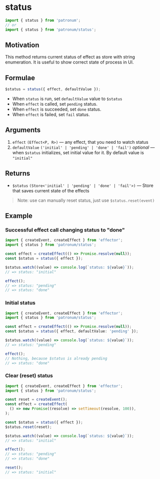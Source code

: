 # status

```ts
import { status } from 'patronum';
// or
import { status } from 'patronum/status';
```

## Motivation

This method returns current status of effect as store with string enumeration.
It is useful to show correct state of process in UI.

## Formulae

```ts
$status = status({ effect, defaultValue });
```

- When `status` is run, set `defaultValue` value to `$status`
- When `effect` is called, set `pending` status.
- When `effect` is succeeded, set `done` status.
- When `effect` is failed, set `fail` status.

## Arguments

1. `effect` `(Effect<P, R>)` — any effect, that you need to watch status
2. `defaultValue` `('initial' | 'pending' | 'done' | 'fail')` _optional_ — when `$status` initializes, set initial value for it. By default value is `"initial"`

## Returns

- `$status` `(Store<'initial' | 'pending' | 'done' | 'fail'>)` — Store that saves current state of the effects

> Note: use can manually reset status, just use `$status.reset(event)`

## Example

### Successful effect call changing status to "done"

```ts
import { createEvent, createEffect } from 'effector';
import { status } from 'patronum/status';

const effect = createEffect(() => Promise.resolve(null));
const $status = status({ effect });

$status.watch((value) => console.log(`status: ${value}`));
// => status: "initial"

effect();
// => status: "pending"
// => status: "done"
```

### Initial status

```ts
import { createEvent, createEffect } from 'effector';
import { status } from 'patronum/status';

const effect = createEffect(() => Promise.resolve(null));
const $status = status({ effect, defaultValue: 'pending' });

$status.watch((value) => console.log(`status: ${value}`));
// => status: "pending"

effect();
// Nothing, because $status is already pending
// => status: "done"
```

### Clear (reset) status

```ts
import { createEvent, createEffect } from 'effector';
import { status } from 'patronum/status';

const reset = createEvent();
const effect = createEffect(
  () => new Promise((resolve) => setTimeout(resolve, 100)),
);

const $status = status({ effect });
$status.reset(reset);

$status.watch((value) => console.log(`status: ${value}`));
// => status: "initial"

effect();
// => status: "pending"
// => status: "done"

reset();
// => status: "initial"
```
